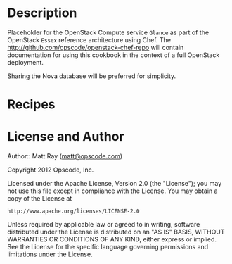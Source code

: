 Description
===========
Placeholder for the OpenStack Compute service `Glance` as part of the OpenStack `Essex` reference architecture using Chef. The http://github.com/opscode/openstack-chef-repo will contain documentation for using this cookbook in the context of a full OpenStack deployment.

Sharing the Nova database will be preferred for simplicity.

Recipes
=======

License and Author
==================

Author:: Matt Ray (<matt@opscode.com>)

Copyright 2012 Opscode, Inc.

Licensed under the Apache License, Version 2.0 (the "License");
you may not use this file except in compliance with the License.
You may obtain a copy of the License at

    http://www.apache.org/licenses/LICENSE-2.0

Unless required by applicable law or agreed to in writing, software
distributed under the License is distributed on an "AS IS" BASIS,
WITHOUT WARRANTIES OR CONDITIONS OF ANY KIND, either express or implied.
See the License for the specific language governing permissions and
limitations under the License.

